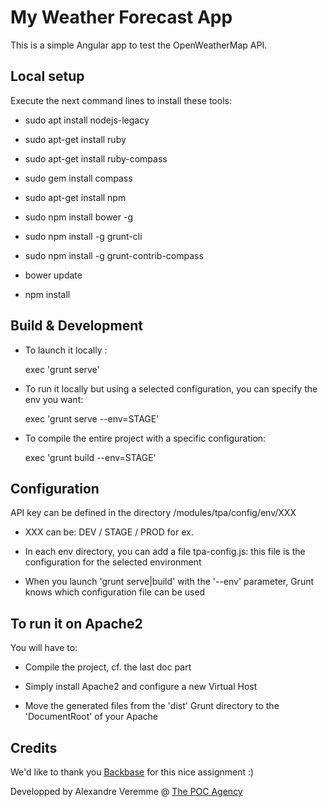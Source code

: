 # My Weather Forecast App

This is a simple Angular app to test the OpenWeatherMap API.

## Local setup

Execute the next command lines to install these tools:

- sudo apt install nodejs-legacy

- sudo apt-get install ruby
- sudo apt-get install ruby-compass
- sudo gem install compass

- sudo apt-get install npm
- sudo npm install bower -g
- sudo npm install -g grunt-cli
- sudo npm install -g grunt-contrib-compass

- bower update
- npm install

## Build & Development

- To launch it locally : 

    exec 'grunt serve'

- To run it locally but using a selected configuration, you can specify the env you want:

    exec 'grunt serve --env=STAGE'


- To compile the entire project with a specific configuration:

    exec 'grunt build --env=STAGE'


## Configuration 

API key can be defined in the directory /modules/tpa/config/env/XXX

- XXX can be: DEV / STAGE / PROD for ex.

- In each env directory, you can add a file tpa-config.js: this file is the configuration for the selected environment

- When you launch 'grunt serve|build' with the '--env' parameter, Grunt knows which configuration file can be used


## To run it on Apache2

You will have to:

- Compile the project, cf. the last doc part

- Simply install Apache2 and configure a new Virtual Host

- Move the generated files from the 'dist' Grunt directory to the 'DocumentRoot' of your Apache

## Credits

We'd like to thank you [Backbase](http://www.backbase.com) for this nice assignment :)

Developped by Alexandre Veremme @ [The POC Agency](https://www.the-poc-agency.com)